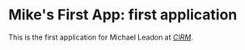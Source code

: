
# Mike's First App: first application

This is the first application for Michael Leadon at [*CIRM*](http://www.cirm.ca.gov).
